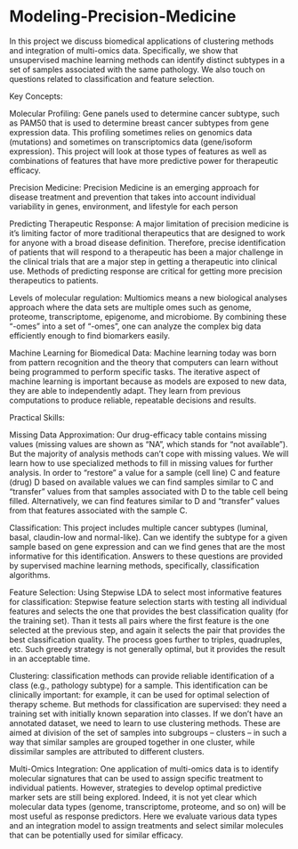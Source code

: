 # Modeling-Precision-Medicine
In this project we discuss biomedical applications of clustering methods and integration of multi-omics data. Specifically, we show that unsupervised machine learning methods can identify distinct subtypes in a set of samples associated with the same pathology. We also touch on questions related to classification and feature selection.

Key Concepts:

Molecular Profiling: Gene panels used to determine cancer subtype, such as PAM50 that is used to determine breast cancer subtypes from gene expression data. This profiling sometimes relies on genomics data (mutations) and sometimes on transcriptomics data (gene/isoform expression). This project will look at those types of features as well as combinations of features that have more predictive power for therapeutic efficacy.

Precision Medicine: Precision Medicine is an emerging approach for disease treatment and prevention that takes into account individual variability in genes, environment, and lifestyle for each person

Predicting Therapeutic Response: A major limitation of precision medicine is it’s limiting factor of more traditional therapeutics that are designed to work for anyone with a broad disease definition. Therefore, precise identification of patients that will respond to a therapeutic has been a major challenge in the clinical trials that are a major step in getting a therapeutic into clinical use. Methods of predicting response are critical for getting more precision therapeutics to patients.

Levels of molecular regulation: Multiomics means a new biological analyses approach where the data sets are multiple omes such as genome, proteome, transcriptome, epigenome, and microbiome. By combining these “-omes” into a set of “-omes”, one can analyze the complex big data efficiently enough to find biomarkers easily.

Machine Learning for Biomedical Data: Machine learning today was born from pattern recognition and the theory that computers can learn without being programmed to perform specific tasks. The iterative aspect of machine learning is important because as models are exposed to new data, they are able to independently adapt. They learn from previous computations to produce reliable, repeatable decisions and results.

 

Practical Skills:

Missing Data Approximation: Our drug-efficacy table contains missing values (missing values are shown as “NA”, which stands for “not available”). But the majority of analysis methods can’t cope with missing values. We will learn how to use specialized methods to fill in missing values for further analysis. In order to “restore” a value for a sample (cell line) C and feature (drug) D based on available values we can find samples similar to C and “transfer” values from that samples associated with D to the table cell being filled. Alternatively, we can find features similar to D and “transfer” values from that features associated with the sample C.

Classification: This project includes multiple cancer subtypes (luminal, basal, claudin-low and normal-like). Can we identify the subtype for a given sample based on gene expression and can we find genes that are the most informative for this identification. Answers to these questions are provided by supervised machine learning methods, specifically, classification algorithms.

Feature Selection: Using Stepwise LDA to select most informative features for classification: Stepwise feature selection starts with testing all individual features and selects the one that provides the best classification quality (for the training set). Than it tests all pairs where the first feature is the one selected at the previous step, and again it selects the pair that provides the best classification quality. The process goes further to triples, quadruples, etc. Such greedy strategy is not generally optimal, but it provides the result in an acceptable time.

Clustering: classification methods can provide reliable identification of a class (e.g., pathology subtype) for a sample. This identification can be clinically important: for example, it can be used for optimal selection of therapy scheme. But methods for classification are supervised: they need a training set with initially known separation into classes. If we don’t have an annotated dataset, we need to learn to use clustering methods. These are aimed at division of the set of samples into subgroups – clusters – in such a way that similar samples are grouped together in one cluster, while dissimilar samples are attributed to different clusters.

Multi-Omics Integration: One application of multi-omics data is to identify molecular signatures that can be used to assign specific treatment to individual patients. However, strategies to develop optimal predictive marker sets are still being explored. Indeed, it is not yet clear which molecular data types (genome, transcriptome, proteome, and so on) will be most useful as response predictors. Here we evaluate various data types and an integration model to assign treatments and select similar molecules that can be potentially used for similar efficacy.
